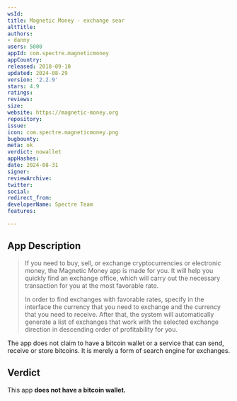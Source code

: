 ```yaml
---
wsId: 
title: Magnetic Money - exchange sear
altTitle: 
authors:
- danny
users: 5000
appId: com.spectre.magneticmoney
appCountry: 
released: 2018-09-10
updated: 2024-08-29
version: '2.2.9'
stars: 4.9
ratings: 
reviews: 
size: 
website: https://magnetic-money.org
repository: 
issue: 
icon: com.spectre.magneticmoney.png
bugbounty: 
meta: ok
verdict: nowallet
appHashes: 
date: 2024-08-31
signer: 
reviewArchive: 
twitter: 
social: 
redirect_from: 
developerName: Spectre Team
features: 

---
```


## App Description

> If you need to buy, sell, or exchange cryptocurrencies or electronic money, the Magnetic Money app is made for you. It will help you quickly find an exchange office, which will carry out the necessary transaction for you at the most favorable rate.
>
> In order to find exchanges with favorable rates, specify in the interface the currency that you need to exchange and the currency that you need to receive. After that, the system will automatically generate a list of exchanges that work with the selected exchange direction in descending order of profitability for you.

The app does not claim to have a bitcoin wallet or a service that can send, receive or store bitcoins. It is merely a form of search engine for exchanges.

## Verdict

This app **does not have a bitcoin wallet.**
